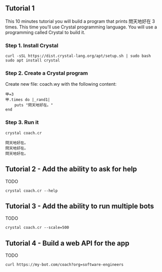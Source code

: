 ## Tutorial 1
This 10 minutes tutorial you will build a program that prints 問天地好在 3 times. This time you'll use Crystal programming language. You will use a programming called Crystal to build it.

### Step 1. Install Crystal
```
curl -sSL https://dist.crystal-lang.org/apt/setup.sh | sudo bash
sudo apt install crystal
```

### Step 2. Create a Crystal program
Create new file: coach.wy with the following content:
```
甲=3
甲.times do |_rand1|
	puts "問天地好在。"
end
```

### Step 3. Run it
```
crystal coach.cr

問天地好在。
問天地好在。
問天地好在。
```

## Tutorial 2 - Add the ability to ask for help
TODO
```
crystal coach.cr --help
```

## Tutorial 3 - Add the ability to run multiple bots
TODO
```
crystal coach.cr --scale=500
```

## Tutorial 4 - Build a web API for the app
TODO
```
curl https://my-bot.com/coach?org=software-engineers
```
